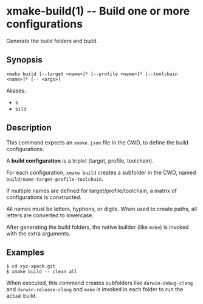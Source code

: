 # xmake-build(1) -- Build one or more configurations

Generate the build folders and build.

## Synopsis

```
xmake build [--target <name>]* [--profile <name>]* [--toolchain <name>]* [-- <args>]
```

Aliases:
- `b`
- `bild`

## Description

This command expects an `xmake.json` file in the CWD, to define the 
build configurations.

A **build configuration** is a triplet (target, profile, toolchain).

For each configuration, `xmake build` creates a subfolder in the CWD, 
named `build/name-target-profile-toolchain`.

If multiple names are defined for target/profile/toolchain, a 
matrix of configurations is constructed.

All names must be letters, hyphens, or digits. When used to 
create paths, all letters are converted to lowercase.

After generating the build folders, the native builder (like `make`) 
is invoked with the extra arguments.

## Examples

```
$ cd xyz-xpack.git
$ xmake build -- clean all
```

When executed, this command creates subfolders like `darwin-debug-clang` and 
`darwin-release-clang` and `make` is invoked in each folder
to run the actual build. 
